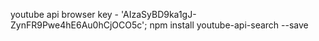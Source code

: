 youtube api browser key - 'AIzaSyBD9ka1gJ-ZynFR9Pwe4hE6Au0hCjOCO5c';
npm install youtube-api-search --save

 